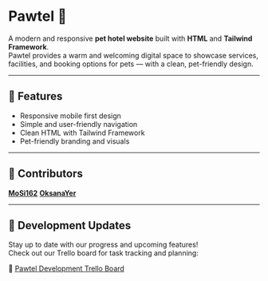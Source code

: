 
# Pawtel 🐾

A modern and responsive **pet hotel website** built with **HTML** and **Tailwind Framework**.  
Pawtel provides a warm and welcoming digital space to showcase services, facilities, and booking options for pets — with a clean, pet-friendly design.

---

## 🌟 Features
- Responsive mobile first design
- Simple and user-friendly navigation
- Clean HTML with Tailwind Framework
- Pet-friendly branding and visuals

---

## 👥 Contributors

[**MoSi162**](https://github.com/MoSi162)
[**OksanaYer**](https://github.com/OksanaYer)

---

## 🔧 Development Updates

Stay up to date with our progress and upcoming features!  
Check out our Trello board for task tracking and planning:

🔗 [Pawtel Development Trello Board](https://trello.com/b/Onm5l9In/pawteltailwind)
